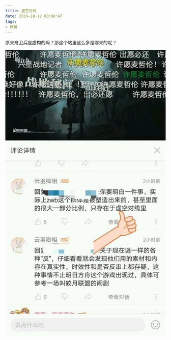 ```yaml
---
title: 虚空对线
date: 2019-10-12 00:08:47
tags:
- 微博
---
```


原来舟卫兵是虚构的啊？那这个站里这么多是哪来的呢？

![](2019-10-12-00-08/01.jpg)
